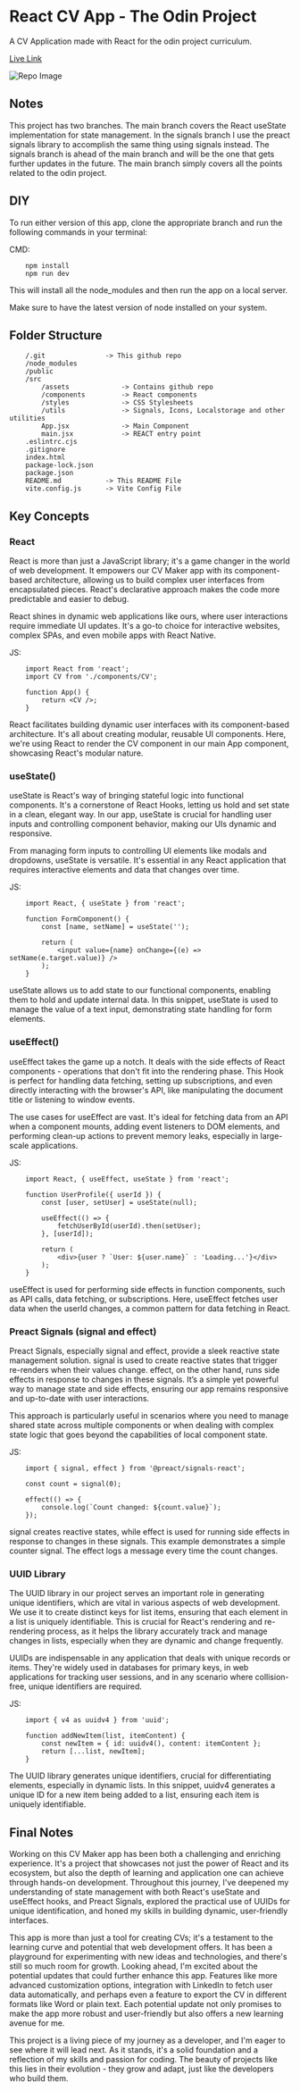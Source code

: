 # React CV App - The Odin Project

A CV Application made with React for the odin project curriculum.

[Live Link](https://remarkable-paprenjak-7ffb4b.netlify.app/)

![Repo Image](/src/assets/repoImage.png)

## Notes

This project has two branches. The main branch covers the React useState implementation for state management. In the signals branch I use the preact signals library to accomplish the same thing using signals instead. The signals branch is ahead of the main branch and will be the one that gets further updates in the future. The main branch simply covers all the points related to the odin project.

## DIY

To run either version of this app, clone the appropriate branch and run the following commands in your terminal:

CMD:

```
    npm install
    npm run dev
```

This will install all the node_modules and then run the app on a local server.

Make sure to have the latest version of node installed on your system.

## Folder Structure

```
    /.git               -> This github repo
    /node_modules
    /public
    /src
        /assets             -> Contains github repo
        /components         -> React components
        /styles             -> CSS Stylesheets
        /utils              -> Signals, Icons, Localstorage and other utilities
        App.jsx             -> Main Component
        main.jsx            -> REACT entry point
    .eslintrc.cjs
    .gitignore
    index.html
    package-lock.json
    package.json
    README.md           -> This README File
    vite.config.js      -> Vite Config File
```

## Key Concepts

### React

React is more than just a JavaScript library; it's a game changer in the world of web development. It empowers our CV Maker app with its component-based architecture, allowing us to build complex user interfaces from encapsulated pieces. React's declarative approach makes the code more predictable and easier to debug.

React shines in dynamic web applications like ours, where user interactions require immediate UI updates. It's a go-to choice for interactive websites, complex SPAs, and even mobile apps with React Native.

JS:

```
    import React from 'react';
    import CV from './components/CV';

    function App() {
        return <CV />;
    }
```

React facilitates building dynamic user interfaces with its component-based architecture. It's all about creating modular, reusable UI components.
Here, we're using React to render the CV component in our main App component, showcasing React's modular nature.

### useState()

useState is React's way of bringing stateful logic into functional components. It's a cornerstone of React Hooks, letting us hold and set state in a clean, elegant way. In our app, useState is crucial for handling user inputs and controlling component behavior, making our UIs dynamic and responsive.

From managing form inputs to controlling UI elements like modals and dropdowns, useState is versatile. It's essential in any React application that requires interactive elements and data that changes over time.

JS:

```
    import React, { useState } from 'react';

    function FormComponent() {
        const [name, setName] = useState('');

        return (
            <input value={name} onChange={(e) => setName(e.target.value)} />
        );
    }
```

useState allows us to add state to our functional components, enabling them to hold and update internal data.
In this snippet, useState is used to manage the value of a text input, demonstrating state handling for form elements.

### useEffect()

useEffect takes the game up a notch. It deals with the side effects of React components - operations that don't fit into the rendering phase. This Hook is perfect for handling data fetching, setting up subscriptions, and even directly interacting with the browser's API, like manipulating the document title or listening to window events.

The use cases for useEffect are vast. It's ideal for fetching data from an API when a component mounts, adding event listeners to DOM elements, and performing clean-up actions to prevent memory leaks, especially in large-scale applications.

JS:

```
    import React, { useEffect, useState } from 'react';

    function UserProfile({ userId }) {
        const [user, setUser] = useState(null);

        useEffect(() => {
            fetchUserById(userId).then(setUser);
        }, [userId]);

        return (
            <div>{user ? `User: ${user.name}` : 'Loading...'}</div>
        );
    }
```

useEffect is used for performing side effects in function components, such as API calls, data fetching, or subscriptions.
Here, useEffect fetches user data when the userId changes, a common pattern for data fetching in React.

### Preact Signals (signal and effect)

Preact Signals, especially signal and effect, provide a sleek reactive state management solution. signal is used to create reactive states that trigger re-renders when their values change. effect, on the other hand, runs side effects in response to changes in these signals. It’s a simple yet powerful way to manage state and side effects, ensuring our app remains responsive and up-to-date with user interactions.

This approach is particularly useful in scenarios where you need to manage shared state across multiple components or when dealing with complex state logic that goes beyond the capabilities of local component state.

JS:

```
    import { signal, effect } from '@preact/signals-react';

    const count = signal(0);

    effect(() => {
        console.log(`Count changed: ${count.value}`);
    });
```

signal creates reactive states, while effect is used for running side effects in response to changes in these signals.
This example demonstrates a simple counter signal. The effect logs a message every time the count changes.

### UUID Library

The UUID library in our project serves an important role in generating unique identifiers, which are vital in various aspects of web development. We use it to create distinct keys for list items, ensuring that each element in a list is uniquely identifiable. This is crucial for React's rendering and re-rendering process, as it helps the library accurately track and manage changes in lists, especially when they are dynamic and change frequently.

UUIDs are indispensable in any application that deals with unique records or items. They're widely used in databases for primary keys, in web applications for tracking user sessions, and in any scenario where collision-free, unique identifiers are required.

JS:

```
    import { v4 as uuidv4 } from 'uuid';

    function addNewItem(list, itemContent) {
        const newItem = { id: uuidv4(), content: itemContent };
        return [...list, newItem];
    }
```

The UUID library generates unique identifiers, crucial for differentiating elements, especially in dynamic lists.
In this snippet, uuidv4 generates a unique ID for a new item being added to a list, ensuring each item is uniquely identifiable.

## Final Notes

Working on this CV Maker app has been both a challenging and enriching experience. It's a project that showcases not just the power of React and its ecosystem, but also the depth of learning and application one can achieve through hands-on development. Throughout this journey, I've deepened my understanding of state management with both React's useState and useEffect hooks, and Preact Signals, explored the practical use of UUIDs for unique identification, and honed my skills in building dynamic, user-friendly interfaces.

This app is more than just a tool for creating CVs; it's a testament to the learning curve and potential that web development offers. It has been a playground for experimenting with new ideas and technologies, and there's still so much room for growth. Looking ahead, I'm excited about the potential updates that could further enhance this app. Features like more advanced customization options, integration with LinkedIn to fetch user data automatically, and perhaps even a feature to export the CV in different formats like Word or plain text. Each potential update not only promises to make the app more robust and user-friendly but also offers a new learning avenue for me.

This project is a living piece of my journey as a developer, and I'm eager to see where it will lead next. As it stands, it's a solid foundation and a reflection of my skills and passion for coding. The beauty of projects like this lies in their evolution - they grow and adapt, just like the developers who build them.
